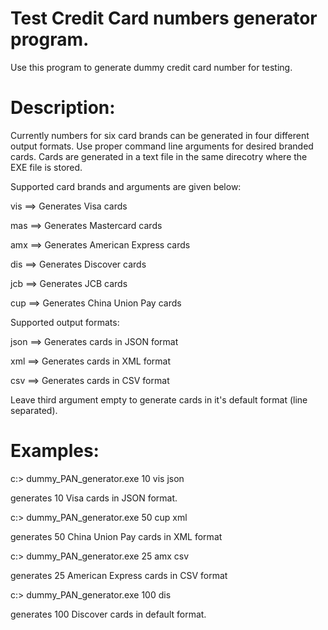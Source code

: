 # Test Credit Card numbers generator program.
Use this program to generate dummy credit card number for testing.

# Description:
Currently numbers for six card brands can be generated in four different output formats. Use proper command line arguments for desired branded cards. Cards are generated in a text file in the same direcotry where the EXE file is stored. 

Supported card brands and arguments are given below:

vis ==> Generates Visa cards

mas ==> Generates Mastercard cards

amx ==> Generates American Express cards

dis ==> Generates Discover cards

jcb ==> Generates JCB cards

cup ==> Generates China Union Pay cards



Supported output formats:

json ==> Generates cards in JSON format

xml ==> Generates cards in XML format

csv ==> Generates cards in CSV format

Leave third argument empty to generate cards in it's default format (line separated).


# Examples:

c:\> dummy_PAN_generator.exe 10 vis json

generates 10 Visa cards in JSON format.

c:\> dummy_PAN_generator.exe 50 cup xml

generates 50 China Union Pay cards in XML format

c:\> dummy_PAN_generator.exe 25 amx csv

generates 25 American Express cards in CSV format

c:\> dummy_PAN_generator.exe 100 dis

generates 100 Discover cards in default format.


